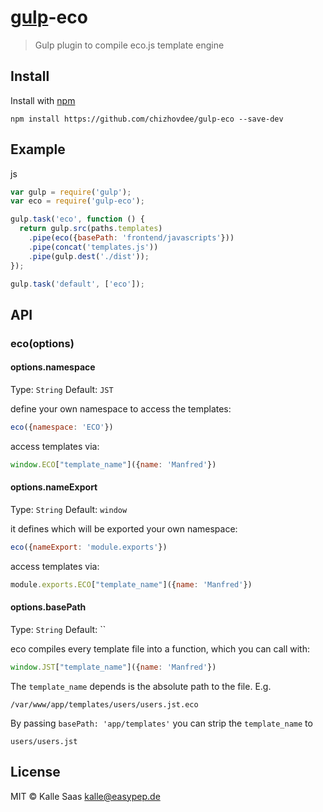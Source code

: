 # [gulp](https://github.com/wearefractal/gulp)-eco

> Gulp plugin to compile eco.js template engine

## Install

Install with [npm](https://www.npmjs.org)

```
npm install https://github.com/chizhovdee/gulp-eco --save-dev
```


## Example

js
```js
var gulp = require('gulp');
var eco = require('gulp-eco');

gulp.task('eco', function () {
  return gulp.src(paths.templates)
    .pipe(eco({basePath: 'frontend/javascripts'}))
    .pipe(concat('templates.js'))
    .pipe(gulp.dest('./dist'));
});

gulp.task('default', ['eco']);
```


## API

### eco(options)

#### options.namespace

Type: `String`
Default: `JST`

define your own namespace to access the templates:

```js
eco({namespace: 'ECO'})
```

access templates via:

```js
window.ECO["template_name"]({name: 'Manfred'})
```

#### options.nameExport

Type: `String`
Default: `window`

it defines which will be exported your own namespace:

```js
eco({nameExport: 'module.exports'})
```

access templates via:

```js
module.exports.ECO["template_name"]({name: 'Manfred'})
```

#### options.basePath

Type: `String`
Default: ``

eco compiles every template file into a function, which you can call with:

```js
window.JST["template_name"]({name: 'Manfred'})
```

The ```template_name``` depends is the absolute path to the file. E.g.

```
/var/www/app/templates/users/users.jst.eco
```

By passing `basePath: 'app/templates'` you can strip the ```template_name``` to

```
users/users.jst
```

## License

MIT © Kalle Saas <kalle@easypep.de>
